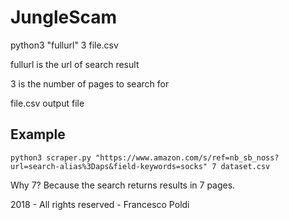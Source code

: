 # JungleScam
 
python3 "fullurl" 3 file.csv

fullurl is the url of search result

3 is the number of pages to search for

file.csv output file

## Example
`python3 scraper.py "https://www.amazon.com/s/ref=nb_sb_noss?url=search-alias%3Daps&field-keywords=socks" 7 dataset.csv`

Why 7? Because the search returns results in 7 pages.

2018 - All rights reserved - Francesco Poldi
